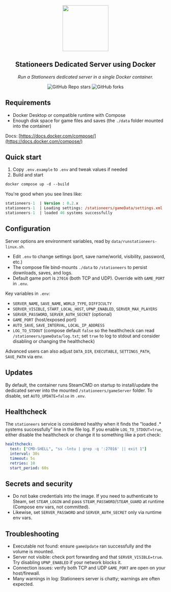 <div align="center">

<img src="https://stationeers-wiki.com/resources/assets/stationeers-wiki.png" align="center" width="144px" height="144px"/>

## Stationeers Dedicated Server using Docker

_Run a Stationeers dedicated server in a single Docker container._

</div>

<div align="center">

![GitHub Repo stars](https://img.shields.io/github/stars/1Solon/stationeers-dedicated-server-docker?style=for-the-badge)
![GitHub forks](https://img.shields.io/github/forks/1Solon/stationeers-dedicated-server-docker?style=for-the-badge)

</div>

## Requirements

- Docker Desktop or compatible runtime with Compose
- Enough disk space for game files and saves (the `./data` folder mounted into the container)

Docs: [https://docs.docker.com/compose/](https://docs.docker.com/compose/)

## Quick start

1. Copy `.env.example` to `.env` and tweak values if needed
2. Build and start

```ps
docker compose up -d --build
```

You're good when you see lines like:

```ps
stationeers-1  | Version : 0.2.x
stationeers-1  | Loading settings: /stationeers/gameData/settings.xml
stationeers-1  | loaded 46 systems successfully
```

## Configuration

Server options are environment variables, read by `data/runstationeers-linux.sh`.

- Edit `.env` to change settings (port, save name/world, visibility, password, etc.)
- The compose file bind-mounts `./data` to `/stationeers` to persist downloads, saves, and logs.
- Default game port is `27016` (both TCP and UDP). Override with `GAME_PORT` in `.env`.

Key variables in `.env`:

- `SERVER_NAME`, `SAVE_NAME`, `WORLD_TYPE`, `DIFFICULTY`
- `SERVER_VISIBLE`, `START_LOCAL_HOST`, `UPNP_ENABLED`, `SERVER_MAX_PLAYERS`
- `SERVER_PASSWORD`, `SERVER_AUTH_SECRET` (optional)
- `GAME_PORT` (host/exposed port)
- `AUTO_SAVE`, `SAVE_INTERVAL`, `LOCAL_IP_ADDRESS`
- `LOG_TO_STDOUT` (compose default `false` so the healthcheck can read `/stationeers/gameData/log.txt`; set `true` to log to stdout and consider disabling or changing the healthcheck)

Advanced users can also adjust `DATA_DIR`, `EXECUTABLE`, `SETTINGS_PATH`, `SAVE_PATH` via env.

## Updates

By default, the container runs SteamCMD on startup to install/update the dedicated server into the mounted `/stationeers/gameServer` folder. To disable, set `AUTO_UPDATE=false` in `.env`.

## Healthcheck

The `stationeers` service is considered healthy when it finds the "loaded .* systems successfully" line in the file log. If you enable `LOG_TO_STDOUT=true`, either disable the healthcheck or change it to something like a port check:

```yaml
healthcheck:
  test: ["CMD-SHELL", "ss -lntu | grep -q ':27016' || exit 1"]
  interval: 30s
  timeout: 5s
  retries: 10
  start_period: 60s
```

## Secrets and security

- Do not bake credentials into the image. If you need to authenticate to Steam, set `STEAM_LOGIN` and pass `STEAM_PASSWORD`/`STEAM_GUARD` at runtime (Compose env vars, not committed).
- Likewise, set `SERVER_PASSWORD` and `SERVER_AUTH_SECRET` only via runtime env vars.

## Troubleshooting

- Executable not found: ensure `gameUpdate` ran successfully and the volume is mounted.
- Server not visible: check port forwarding and that `SERVER_VISIBLE=true`. Try disabling `UPNP_ENABLED` if your network blocks it.
- Connection issues: verify both TCP and UDP `GAME_PORT` are open on your host/firewall.
- Many warnings in log: Stationeers server is chatty; warnings are often expected.